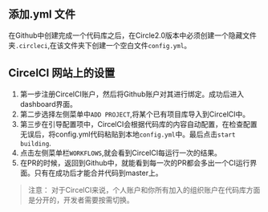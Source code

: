 ## 添加.yml 文件

在Github中创建完成一个代码库之后，在Circle2.0版本中必须创建一个隐藏文件夹`.circleci`,在该文件夹下创建一个空白文件`config.yml`。

## CircelCI 网站上的设置

1. 第一步注册CircelCI账户，然后将Github账户对其进行绑定。成功后进入dashboard界面。
2. 第二步选择左侧菜单中`ADD PROJECT`,将某个已有项目库导入到CircelCI中。
3. 第三步在引导配置项中，CircelCI会根据代码库的内容自动配置，在检查配置无误后，将config.yml代码粘贴到本地`config.yml`中。最后点击`start building`.
4. 点击左侧菜单栏`WORKFLOWS`,就会看到CircelCI每运行一次的结果。
5. 在PR的时候，返回到Github中，就能看到每一次的PR都会多出一个CI运行界面。只有在成功后才能合并代码到master上。

> 注意： 对于CircelCI来说，个人账户和你所有加入的组织账户在代码库方面是分开的，开发者需要按需切换。